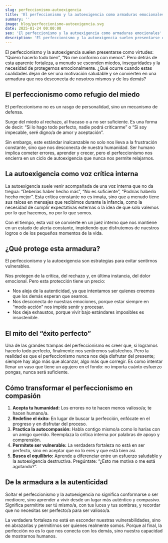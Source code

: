 ```yaml
---
slug: perfeccionismo-autoexigencia
title: 'El perfeccionismo y la autoexigencia como armaduras emocionales'
summary: ''
image: blog/perfeccionismo-autoexigencia.svg
date: 2025-01-24 00:00:00
seo: 'El perfeccionismo y la autoexigencia como armaduras emocionales'
description: 'El perfeccionismo y la autoexigencia suelen presentarse como virtudes: “Quiero hacerlo todo bien”, “No me conformo con menos”. Pero detrás de esta…'
---
```


El perfeccionismo y la autoexigencia suelen presentarse como virtudes: “Quiero hacerlo todo bien”, “No me conformo con menos”. Pero detrás de esta aparente fortaleza, a menudo se esconden miedos, inseguridades y la necesidad de protegernos emocionalmente. ¿Qué ocurre cuando estas cualidades dejan de ser una motivación saludable y se convierten en una armadura que nos desconecta de nosotros mismos y de los demás?

## El perfeccionismo como refugio del miedo

El perfeccionismo no es un rasgo de personalidad, sino un mecanismo de defensa.

Surge del miedo al rechazo, al fracaso o a no ser suficiente. Es una forma de decir: “Si lo hago todo perfecto, nadie podrá criticarme” o “Si soy impecable, seré digno/a de amor y aceptación”.

Sin embargo, este estándar inalcanzable no solo nos lleva a la frustración constante, sino que nos desconecta de nuestra humanidad. Ser humano implica cometer errores, aprender y crecer, pero el perfeccionismo nos encierra en un ciclo de autoexigencia que nunca nos permite relajarnos.

## La autoexigencia como voz crítica interna

La autoexigencia suele venir acompañada de una voz interna que no da tregua: “Deberías haber hecho más”, “No es suficiente”, “Podrías haberlo hecho mejor”. Esta crítica constante no es innata, sino que a menudo tiene sus raíces en mensajes que recibimos durante la infancia, como la necesidad de cumplir expectativas externas o la idea de que solo valemos por lo que hacemos, no por lo que somos.

Con el tiempo, esta voz se convierte en un juez interno que nos mantiene en un estado de alerta constante, impidiendo que disfrutemos de nuestros logros o de los pequeños momentos de la vida.

## ¿Qué protege esta armadura?

El perfeccionismo y la autoexigencia son estrategias para evitar sentirnos vulnerables.

Nos protegen de la crítica, del rechazo y, en última instancia, del dolor emocional. Pero esta protección tiene un precio:

- Nos aleja de la autenticidad, ya que intentamos ser quienes creemos que los demás esperan que seamos.
- Nos desconecta de nuestras emociones, porque estar siempre en “modo acción” nos impide sentir y procesar.
- Nos deja exhaustos, porque vivir bajo estándares imposibles es insostenible.

## El mito del “éxito perfecto”

Una de las grandes trampas del perfeccionismo es creer que, si logramos hacerlo todo perfecto, finalmente nos sentiremos satisfechos. Pero la realidad es que el perfeccionismo nunca nos deja disfrutar del presente; siempre hay algo más que alcanzar, algo más que corregir. Es como intentar llenar un vaso que tiene un agujero en el fondo: no importa cuánto esfuerzo pongas, nunca será suficiente.

## Cómo transformar el perfeccionismo en compasión

1. **Acepta tu humanidad:** Los errores no te hacen menos valioso/a; te hacen humano/a.
2. **Redefine el éxito:** En lugar de buscar la perfección, enfócate en el progreso y en disfrutar del proceso.
3. **Practica la autocompasión:** Habla contigo mismo/a como lo harías con un amigo querido. Reemplaza la crítica interna por palabras de apoyo y comprensión.
4. **Permítete ser vulnerable:** La verdadera fortaleza no está en ser perfecto, sino en aceptar que no lo eres y que está bien así.
5. **Busca el equilibrio:** Aprende a diferenciar entre un esfuerzo saludable y la autoexigencia destructiva. Pregúntate: “¿Esto me motiva o me está agotando?”.

## De la armadura a la autenticidad

Soltar el perfeccionismo y la autoexigencia no significa conformarse o ser mediocre, sino aprender a vivir desde un lugar más auténtico y compasivo. Significa permitirte ser tú mismo/a, con tus luces y tus sombras, y recordar que no necesitas ser perfecto/a para ser valioso/a.

La verdadera fortaleza no está en esconder nuestras vulnerabilidades, sino en abrazarlas y permitirnos ser quienes realmente somos. Porque al final, la perfección no es lo que nos conecta con los demás, sino nuestra capacidad de mostrarnos humanos.
